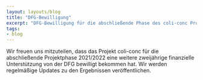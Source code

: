 ```yaml
---
layout: layouts/blog
title: "DFG-Bewilligung"
excerpt: "DFG-Bewilligung für die abschließende Phase des coli-conc Projekts (2021/2022)"
tags:
- blog
---
```


Wir freuen uns mitzuteilen, dass das Projekt coli-conc für die abschließende Projektphase 2021/2022 eine weitere zweijährige finanzielle Unterstützung von der DFG bewilligt bekommen hat. Wir werden regelmäßige Updates zu den Ergebnissen veröffentlichen.
